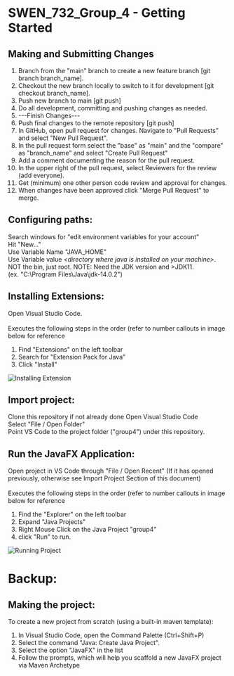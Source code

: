 
# SWEN_732_Group_4 - Getting Started

## Making and Submitting Changes

<ol>
  <li>Branch from the "main" branch to create a new feature branch [git branch branch_name].</li>
  <li>Checkout the new branch locally to switch to it for development [git checkout branch_name].</li>
  <li>Push new branch to main [git push]</li>
  <li>Do all development, committing and pushing changes as needed.</li>
  <li>---Finish Changes---</li>
  <li>Push final changes to the remote repository [git push]</li>
  <li>In GitHub, open pull request for changes. Navigate to "Pull Requests" and select "New Pull Request".</li>
  <li>In the pull request form select the "base" as "main" and the "compare" as "branch_name" and select "Create Pull Request"</li>
  <li>Add a comment documenting the reason for the pull request.</li>
  <li>In the upper right of the pull request, select Reviewers for the review (add everyone).</li>
  <li>Get (minimum) one other person code review and approval for changes.</li>
  <li>When changes have been approved click "Merge Pull Request" to merge.</li>
</ol>
  


## Configuring paths:

Search windows for "edit environment variables for your account"<br>
Hit "New..."<br>
Use Variable Name "JAVA_HOME"<br>
Use Variable value <em>\<directory where java is installed on your machine\></em>. NOT the bin, just root. NOTE: Need the JDK version and >JDK11.<br>
(ex. "C:\Program Files\Java\jdk-14.0.2")<br>


## Installing Extensions:

Open Visual Studio Code.<br>
<br>
Executes the following steps in the order (refer to number callouts in image below for reference <br>
<ol>
  <li>Find "Extensions" on the left toolbar</li>
  <li>Search for "Extension Pack for Java"</li>
  <li>Click "Install"</li>
</ol>

![Installing Extension](/_references/Installing%20Extension.png)

## Import project:
Clone this repository if not already done
Open Visual Studio Code<br>
Select "File / Open Folder"<br>
Point VS Code to the project folder ("group4") under this repository.<br>


## Run the JavaFX Application:
Open project in VS Code through "File / Open Recent" (If it has opened previously, otherwise see Import Project Section of this document)<br>
<br>
Executes the following steps in the order (refer to number callouts in image below for reference<br>
<ol>
  <li>Find the "Explorer" on the left toolbar</li>
  <li>Expand "Java Projects"</li>
  <li>Right Mouse Click on the Java Project "group4"</li>
  <li>click "Run" to run.</li>
</ol>

![Running Project](/_references/RunningJava.png)


# Backup:


## Making the project:
To create a new project from scratch (using a built-in maven template):<br>
<ol>
  <li>In Visual Studio Code, open the Command Palette (Ctrl+Shift+P)</li>
  <li>Select the command "Java: Create Java Project".</li>
  <li>Select the option "JavaFX" in the list</li>
  <li>Follow the prompts, which will help you scaffold a new JavaFX project via Maven Archetype</li>
</ol>
